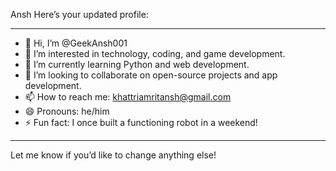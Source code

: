Ansh Here’s your updated profile:

---

- 👋 Hi, I’m @GeekAnsh001
- 👀 I’m interested in technology, coding, and game development.
- 🌱 I’m currently learning Python and web development.
- 💞️ I’m looking to collaborate on open-source projects and app development.
- 📫 How to reach me: khattriamritansh@gmail.com
- 😄 Pronouns: he/him
- ⚡ Fun fact: I once built a functioning robot in a weekend!

---

Let me know if you’d like to change anything else!

<!---
GeekAnsh001/GeekAnsh001 is a ✨ special ✨ repository because its `README.md` (this file) appears on your GitHub profile.
You can click the Preview link to take a look at your changes.
--->
